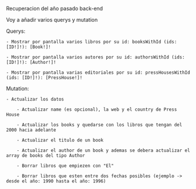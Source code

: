 Recuperacion del año pasado back-end 

Voy a añadir varios querys y mutation

Querys: 

    - Mostrar por pantalla varios libros por su id: booksWithId (ids: [ID!]!): [Book!]!

    - Mostrar por pantalla varios autores por su id: authorsWithId (ids: [ID!]!): [Author!]!
    
    - Mostrar por pantalla varias editoriales por su id: pressHousesWithId (ids: [ID!]!): [PressHouse!]!


Mutation: 

    - Actualizar los datos
        
        - Actualizar name (es opcional), la web y el country de Press House 

        - Actualizar los books y quedarse con los libros que tengan del 2000 hacia adelante

        - Actualizar el titulo de un book

        - Actualizar el author de un book y ademas se debera actualizar el array de books del tipo Author

        - Borrar libros que empiezen con "El"

        - Borrar libros que esten entre dos fechas posibles (ejemplo -> desde el año: 1990 hasta el año: 1996)


